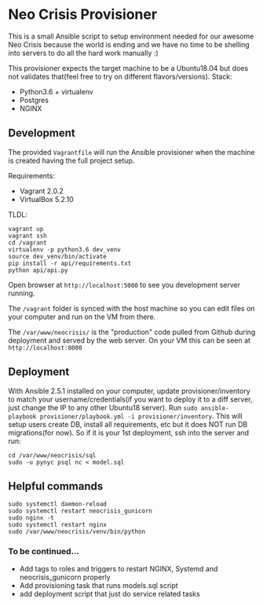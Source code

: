 # Neo Crisis Provisioner

This is a small Ansible script to setup environment needed for our awesome Neo Crisis because the world is ending and we have no time to be shelling into servers to do all the hard work manually :)

This provisioner expects the target machine to be a Ubuntu18.04 but does not validates that(feel free to try on different flavors/versions). Stack:

- Python3.6 + virtualenv
- Postgres
- NGINX

## Development

The provided `Vagrantfile` will run the Ansible provisioner when the machine is created having the full project setup.

Requirements:
- Vagrant 2.0.2
- VirtualBox 5.2.10

TLDL:
```
vagrant up
vagrant ssh
cd /vagrant
virtualenv -p python3.6 dev_venv
source dev_venv/bin/activate
pip install -r api/requirements.txt
python api/api.py
```
Open browser at `http://localhost:5000` to see you development server running.

The `/vagrant` folder is synced with the host machine so you can edit files on your computer and run on the VM from there.

The `/var/www/neocrisis/` is the "production" code pulled from Github during deployment and served by the web server. On your VM this can be seen at `http://localhost:8000`

## Deployment

With Ansible 2.5.1 installed on your computer, update provisioner/inventory to match your username/credentials(if you want to deploy it to a diff server, just change the IP to any other Ubuntu18 server). Run `sudo ansible-playbook provisioner/playbook.yml -i provisioner/inventory`. This will setup users create DB, install all requirements, etc but it does NOT run DB migrations(for now). So if it is your 1st deployment, ssh into the server and run:

```
cd /var/www/neocrisis/sql
sudo -u pynyc psql nc < model.sql
```

## Helpful commands

```
sudo systemctl daemon-reload
sudo systemctl restart neocrisis_gunicorn
sudo nginx -t
sudo systemctl restart nginx
sudo /var/www/neocrisis/venv/bin/python
```

### To be continued...

- Add tags to roles and triggers to restart NGINX, Systemd and neocrisis_gunicorn properly
- Add provisioning task that runs models.sql script
- add deployment script that just do service related tasks
